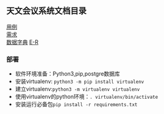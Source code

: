 ## 天文会议系统文档目录

[用例](./doc/Usecase.md)  
[需求](./doc/requirement.md)  
[数据字典](./doc/dataDictionary.md)
[E-R](./doc/ER.md)

### 部署
* 软件环境准备：Python3,pip,postgre数据库
* 安装virtualenv: ```python3 -m pip install virtualenv```
* 建立virtualenv:```python3 -m virtualenv virtualenv```
* 使用virtualenv的python环境：```. virtualenv/bin/activate```
* 安装运行必备包```pip install -r requirements.txt```